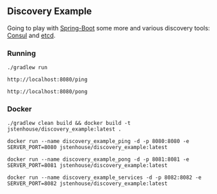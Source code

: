 ## Discovery Example

Going to play with [Spring-Boot](http://projects.spring.io/spring-boot/) some more and various discovery tools: [Consul](https://www.consul.io/) and [etcd](https://github.com/coreos/etcd).

### Running

```
./gradlew run
```

```
http://localhost:8080/ping
```

```
http://localhost:8080/pong
```

### Docker

```
./gradlew clean build && docker build -t jstenhouse/discovery_example:latest .
```

```
docker run --name discovery_example_ping -d -p 8080:8080 -e SERVER_PORT=8080 jstenhouse/discovery_example:latest
```

```
docker run --name discovery_example_pong -d -p 8081:8081 -e SERVER_PORT=8081 jstenhouse/discovery_example:latest
```

```
docker run --name discovery_example_services -d -p 8082:8082 -e SERVER_PORT=8082 jstenhouse/discovery_example:latest
```

